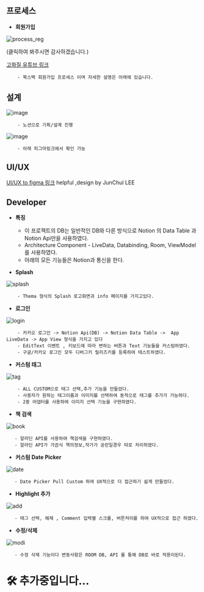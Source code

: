 
## 프로세스

- **회원가입** 

![process_reg](https://user-images.githubusercontent.com/59686942/210385611-8b1f1300-75ee-47aa-815d-439fa07c4a2f.gif)

(클릭하여 봐주시면 감사하겠습니다.)


[고화질 유튜브 링크](https://www.youtube.com/watch?v=NNT2Dw2ZMts)


        - 북스택 회원가입 프로세스 이며 자세한 설명은 아래에 있습니다.
## 설계

![image](https://user-images.githubusercontent.com/59686942/210356296-afa59ad6-23a6-42ed-8ccc-77103d81aaf5.png)


        - 노션으로 기획/설계 진행


![image](https://user-images.githubusercontent.com/59686942/210356370-52500a21-5aa7-4e0c-b03d-4accc792b663.png)


        - 아래 피그마링크에서 확인 가능

## UI/UX
 [UI/UX to figma 링크](https://www.figma.com/file/lncMBXq1YnEChiikLfVk3x/%EC%95%88%EB%8F%84%EA%B2%BD's-team-library?t=JoJb2M3bSG0Ybj6e-0) helpful ,design by JunChul LEE

## Developer
- **특징** 
  - 이 프로젝트의 DB는 일반적인 DB와 다른 방식으로 Notion 의 Data Table 과 Notion Api만을 사용하였다.
  - Architecture Component - LiveData, Databinding, Room, ViewModel 를 사용하였다.
  - 아래의 모든 기능들은 Notion과 통신을 한다.

- **Splash** 

![splash](https://user-images.githubusercontent.com/59686942/210377232-fcf2faac-cdeb-497b-b9dd-7022b7a0a8ca.gif)

        - Thema 형식의 Splash 로고화면과 info 페이지를 가지고있다.
        
        
- **로그인** 


![login](https://user-images.githubusercontent.com/59686942/210377590-4c9a7e75-097f-4281-91e6-ecdbc7b44f63.gif)
 
 
        - 카카오 로그인 -> Notion Api(DB) -> Notion Data Table ->  App LiveData -> App View 형식을 가지고 있다
        - EditText 이벤트 , 키보드에 따라 변하는 버튼과 Text 기능들을 커스텀하였다.
        - 구글/카카오 로그인 모두 디버그키 릴리즈키를 등록하여 테스트하였다.



- **커스텀 태그** 


![tag](https://user-images.githubusercontent.com/59686942/210378563-51c6ed46-b0c8-4cdc-aabb-28bc67d92b72.gif)

 
 
        - ALL CUSTOM으로 태그 선택,추가 기능을 만들었다.
        - 사용자가 원하는 태그이름과 이미지를 선택하여 동적으로 태그를 추가가 가능하다.
        - 2중 어뎁터를 사용하여 이미지 선택 기능을 구현하였다.
  
 
 - **책 검색** 
 
 
 ![book](https://user-images.githubusercontent.com/59686942/210379451-667599b2-96d4-4f0d-b064-0855c3020a8b.gif)


       - 알라딘 API를 사용하여 책검색을 구현하였다. 
       - 알라딘 API가 가끔식 책의정보,작가가 공란일경우 따로 처리하였다.
 

 
 - **커스텀 Date Picker** 


![date](https://user-images.githubusercontent.com/59686942/210380776-30038816-7298-44fd-97d1-10fe0832a3e0.gif)

 
 
       - Date Picker Pull Custom 하여 UX적으로 더 접근하기 쉽게 만들었다.


 - **Highlight 추가** 


![add](https://user-images.githubusercontent.com/59686942/210381181-eebe2f9c-2de5-4297-8139-9c3edc6282e4.gif)


       - 태그 선택, 해제 , Comment 입력별 스크롤, 버튼처리를 하여 UX적으로 접근 하였다.
       
       
 - **수정/삭제** 


![modi](https://user-images.githubusercontent.com/59686942/210382185-3d0d22bb-9d25-455d-b5ff-203d740816b5.gif)



       - 수정 삭제 기능이다 변동사항은 ROOM DB, API 를 통해 DB로 바로 적용이된다.
 
 # 🛠 추가중입니다...
 
